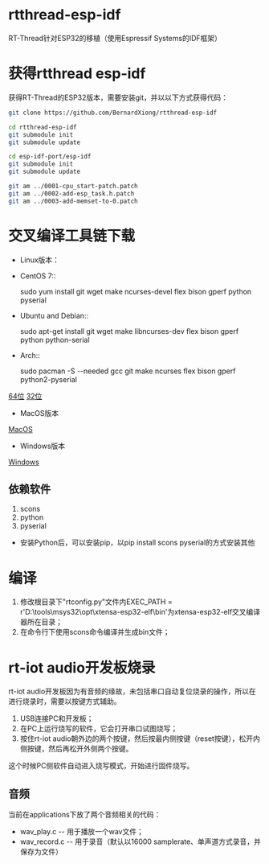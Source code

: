 # rtthread-esp-idf
RT-Thread针对ESP32的移植（使用Espressif Systems的IDF框架）

# 获得rtthread esp-idf

获得RT-Thread的ESP32版本，需要安装git，并以以下方式获得代码：

```bash
git clone https://github.com/BernardXiong/rtthread-esp-idf

cd rtthread-esp-idf
git submodule init
git submodule update

cd esp-idf-port/esp-idf
git submodule init
git submodule update

git am ../0001-cpu_start-patch.patch
git am ../0002-add-esp_task.h.patch
git am ../0003-add-memset-to-0.patch
```

# 交叉编译工具链下载

* Linux版本：

- CentOS 7::

    sudo yum install git wget make ncurses-devel flex bison gperf python pyserial

- Ubuntu and Debian::

    sudo apt-get install git wget make libncurses-dev flex bison gperf python python-serial

- Arch::

    sudo pacman -S --needed gcc git make ncurses flex bison gperf python2-pyserial

[64位](https://dl.espressif.com/dl/xtensa-esp32-elf-linux64-1.22.0-61-gab8375a-5.2.0.tar.gz)
[32位](https://dl.espressif.com/dl/xtensa-esp32-elf-linux32-1.22.0-61-gab8375a-5.2.0.tar.gz)

* MacOS版本

[MacOS](https://dl.espressif.com/dl/xtensa-esp32-elf-osx-1.22.0-59.tar.gz)

* Windows版本

[Windows](https://dl.espressif.com/dl/xtensa-esp32-elf-win32-1.22.0-59.zip)

## 依赖软件
1. scons
2. python
3. pyserial

* 安装Python后，可以安装pip，以pip install scons pyserial的方式安装其他

# 编译

1. 修改根目录下"rtconfig.py"文件内EXEC_PATH = r'D:\tools\msys32\opt\xtensa-esp32-elf\bin'为xtensa-esp32-elf交叉编译器所在目录；
2. 在命令行下使用scons命令编译并生成bin文件；

# rt-iot audio开发板烧录

rt-iot audio开发板因为有音频的缘故，未包括串口自动复位烧录的操作，所以在进行烧录时，需要以按键方式辅助。

1. USB连接PC和开发板；
2. 在PC上运行烧写的软件，它会打开串口试图烧写；
3. 按住rt-iot audio朝外边的两个按键，然后按最内侧按键（reset按键），松开内侧按键，然后再松开外侧两个按键。

这个时候PC侧软件自动进入烧写模式，开始进行固件烧写。

## 音频

当前在applications下放了两个音频相关的代码：

* wav_play.c -- 用于播放一个wav文件；
* wav_record.c -- 用于录音（默认以16000 samplerate、单声道方式录音，并保存为文件）
